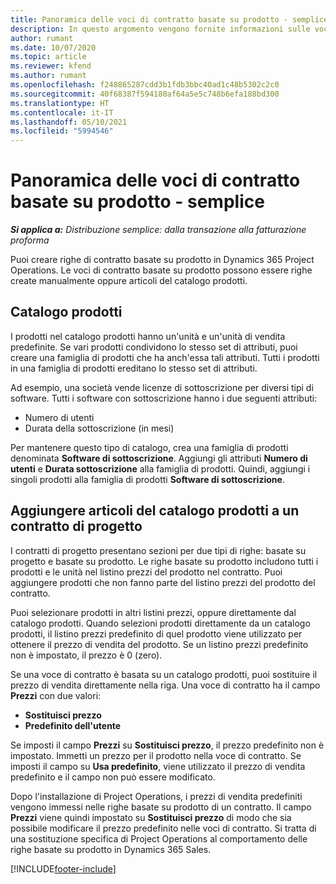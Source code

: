 ```yaml
---
title: Panoramica delle voci di contratto basate su prodotto - semplice
description: In questo argomento vengono fornite informazioni sulle voci di contratto basate su prodotto.
author: rumant
ms.date: 10/07/2020
ms.topic: article
ms.reviewer: kfend
ms.author: rumant
ms.openlocfilehash: f248865287cdd3b1fdb3bbc40ad1c48b5302c2c0
ms.sourcegitcommit: 40f68387f594180af64a5e5c748b6efa188bd300
ms.translationtype: HT
ms.contentlocale: it-IT
ms.lasthandoff: 05/10/2021
ms.locfileid: "5994546"
---
```

# <a name="product-based-contract-lines-overview---lite"></a>Panoramica delle voci di contratto basate su prodotto - semplice

_**Si applica a:** Distribuzione semplice: dalla transazione alla fatturazione proforma_

Puoi creare righe di contratto basate su prodotto in Dynamics 365 Project Operations. Le voci di contratto basate su prodotto possono essere righe create manualmente oppure articoli del catalogo prodotti.

## <a name="product-catalog"></a>Catalogo prodotti

I prodotti nel catalogo prodotti hanno un'unità e un'unità di vendita predefinite. Se vari prodotti condividono lo stesso set di attributi, puoi creare una famiglia di prodotti che ha anch'essa tali attributi. Tutti i prodotti in una famiglia di prodotti ereditano lo stesso set di attributi.

Ad esempio, una società vende licenze di sottoscrizione per diversi tipi di software. Tutti i software con sottoscrizione hanno i due seguenti attributi:

- Numero di utenti
- Durata della sottoscrizione (in mesi)

Per mantenere questo tipo di catalogo, crea una famiglia di prodotti denominata **Software di sottoscrizione**. Aggiungi gli attributi **Numero di utenti** e **Durata sottoscrizione** alla famiglia di prodotti. Quindi, aggiungi i singoli prodotti alla famiglia di prodotti **Software di sottoscrizione**.

## <a name="add-product-catalog-items-to-a-project-contract"></a>Aggiungere articoli del catalogo prodotti a un contratto di progetto

I contratti di progetto presentano sezioni per due tipi di righe: basate su progetto e basate su prodotto. Le righe basate su prodotto includono tutti i prodotti e le unità nel listino prezzi del prodotto nel contratto. Puoi aggiungere prodotti che non fanno parte del listino prezzi del prodotto del contratto.

Puoi selezionare prodotti in altri listini prezzi, oppure direttamente dal catalogo prodotti. Quando selezioni prodotti direttamente da un catalogo prodotti, il listino prezzi predefinito di quel prodotto viene utilizzato per ottenere il prezzo di vendita del prodotto. Se un listino prezzi predefinito non è impostato, il prezzo è 0 (zero).

Se una voce di contratto è basata su un catalogo prodotti, puoi sostituire il prezzo di vendita direttamente nella riga. Una voce di contratto ha il campo **Prezzi** con due valori:

- **Sostituisci prezzo**
- **Predefinito dell'utente**

Se imposti il campo **Prezzi** su **Sostituisci prezzo**, il prezzo predefinito non è impostato. Immetti un prezzo per il prodotto nella voce di contratto. Se imposti il campo su **Usa predefinito**, viene utilizzato il prezzo di vendita predefinito e il campo non può essere modificato.

Dopo l'installazione di Project Operations, i prezzi di vendita predefiniti vengono immessi nelle righe basate su prodotto di un contratto. Il campo **Prezzi** viene quindi impostato su **Sostituisci prezzo** di modo che sia possibile modificare il prezzo predefinito nelle voci di contratto. Si tratta di una sostituzione specifica di Project Operations al comportamento delle righe basate su prodotto in Dynamics 365 Sales.


[!INCLUDE[footer-include](../../includes/footer-banner.md)]